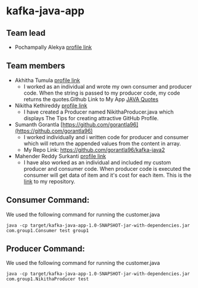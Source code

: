 # kafka-java-app

## Team lead
- Pochampally Alekya [profile link](https://github.com/AlekyaPochampally)

## Team members
- Akhitha Tumula [profile link](https://github.com/thumula-akhitha)
    - I worked as an individual and wrote my own consumer and producer code. When the string is passed to my producer code, my code       returns the quotes.Github Link to My App [JAVA Quotes](https://github.com/thumula-akhitha/kafka-java-quotes)
- Nikitha Kethireddy [profile link](https://github.com/nikithakethireddy1996)
    - I have created a Producer named NikithaProducer.java which displays The Tips for creating attractive GitHub Profile.
- Sumanth Gorantla [https://github.com/gorantla96](https://github.com/gorantla96)
  - I worked individually and i written code for producer and consumer which will return the appended values from the content in array.
  - My Repo Link: https://github.com/gorantla96/kafka-java2
- Mahender Reddy Surkanti [profile link](https://github.com/Mahender1166)
    - I have also worked as an individual and included my custom producer and consumer code. When producer code is executed the consumer will get data of item and it's cost for each item. This is the [link](https://github.com/Mahender1166/kafka-my-java2) to my repository.

## Consumer Command:
We used the following command for running the customer.java
```
java -cp target/kafka-java-app-1.0-SNAPSHOT-jar-with-dependencies.jar com.group1.Consumer test group1
```

## Producer Command:
We used the following command for running the customer.java
```
java -cp target/kafka-java-app-1.0-SNAPSHOT-jar-with-dependencies.jar com.group1.NikithaProducer test 
```
